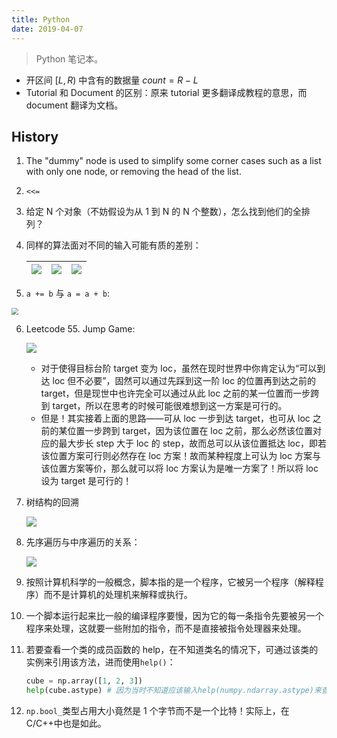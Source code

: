 ```yaml
---
title: Python
date: 2019-04-07
---
```


> Python 笔记本。

-   开区间 $[L, R)$ 中含有的数据量 $count = R - L$
-   Tutorial 和 Document 的区别：原来 tutorial 更多翻译成教程的意思，而 document 翻译为文档。

## History

1. The "dummy" node is used to simplify some corner cases such as a list with only one node, or removing the head of the list.

2. `<<=`

3. 给定 N 个对象（不妨假设为从 1 到 N 的 N 个整数），怎么找到他们的全排列？

4. 同样的算法面对不同的输入可能有质的差别：

    | ![](https://chua-n.gitee.io/figure-bed/notebook/Python/QQ截图20190524090536.jpg) | ![](https://chua-n.gitee.io/figure-bed/notebook/Python/QQ截图20190524090601.jpg) | ![](https://chua-n.gitee.io/figure-bed/notebook/Python/QQ截图20190524090606.jpg) |
    | ------------------------------------------------------------------ | ------------------------------------------------------------------ | ------------------------------------------------------------------ |

5. `a += b` 与 `a = a + b`:

 <img src="https://chua-n.gitee.io/figure-bed/notebook/Python/574.png" style="zoom:67%;" />

6. Leetcode 55. Jump Game:

    ![](https://chua-n.gitee.io/figure-bed/notebook/Python/575.png)

    - 对于使得目标台阶 target 变为 loc，虽然在现时世界中你肯定认为“可以到达 loc 但不必要”，固然可以通过先踩到这一阶 loc 的位置再到达之前的 target，但是现世中也许完全可以通过从此 loc 之前的某一位置而一步跨到 target，所以在思考的时候可能很难想到这一方案是可行的。
    - 但是！其实接着上面的思路——可从 loc 一步到达 target，也可从 loc 之前的某位置一步跨到 target，因为该位置在 loc 之前，那么必然该位置对应的最大步长 step 大于 loc 的 step，故而总可以从该位置抵达 loc，即若该位置方案可行则必然存在 loc 方案！故而某种程度上可认为 loc 方案与该位置方案等价，那么就可以将 loc 方案认为是唯一方案了！所以将 loc 设为 target 是可行的！

7. 树结构的回溯

    ![](https://chua-n.gitee.io/figure-bed/notebook/Python/576.png)

8. 先序遍历与中序遍历的关系：

    ![](https://chua-n.gitee.io/figure-bed/notebook/Python/577.png)

9. 按照计算机科学的一般概念，脚本指的是一个程序，它被另一个程序（解释程序）而不是计算机的处理机来解释或执行。

10. 一个脚本运行起来比一般的编译程序要慢，因为它的每一条指令先要被另一个程序来处理，这就要一些附加的指令，而不是直接被指令处理器来处理。

11. 若要查看一个类的成员函数的 help，在不知道类名的情况下，可通过该类的实例来引用该方法，进而使用`help()`：

    ```python
    cube = np.array([1, 2, 3])
    help(cube.astype) # 因为当时不知道应该输入help(numpy.ndarray.astype)来查看帮助
    ```

12. `np.bool_`类型占用大小竟然是 1 个字节而不是一个比特！实际上，在 C/C++中也是如此。
